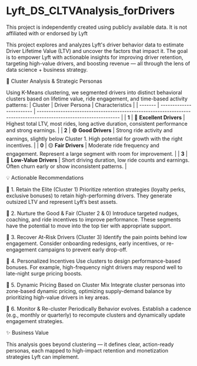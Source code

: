 # Lyft_DS_CLTVAnalysis_forDrivers
This project is independently created using publicly available data. It is not affiliated with or endorsed by Lyft

This project explores and analyzes Lyft's driver behavior data to estimate Driver Lifetime Value (LTV) and uncover the factors that impact it. The goal is to empower Lyft with actionable insights for improving driver retention, targeting high-value drivers, and boosting revenue — all through the lens of data science + business strategy.

🧠 Cluster Analysis & Strategic Personas

Using K-Means clustering, we segmented drivers into distinct behavioral clusters based on lifetime value, ride engagement, and time-based activity patterns:
| Cluster | Driver Persona           | Characteristics                                                                                                   |
| ------- | ------------------------ | ----------------------------------------------------------------------------------------------------------------- |
| **1**   | 💎 **Excellent Drivers** | Highest total LTV, most rides, long active duration, consistent performance and strong earnings.                  |
| **2**   | 🟢 **Good Drivers**      | Strong ride activity and earnings, slightly below Cluster 1. High potential for growth with the right incentives. |
| **0**   | 🟡 **Fair Drivers**      | Moderate ride frequency and engagement. Represent a large segment with room for improvement.                      |
| **3**   | 🔴 **Low-Value Drivers** | Short driving duration, low ride counts and earnings. Often churn early or show inconsistent patterns.            |

💡 Actionable Recommendations

📍 1. Retain the Elite (Cluster 1)
Prioritize retention strategies (loyalty perks, exclusive bonuses) to retain high-performing drivers. They generate outsized LTV and represent Lyft’s best assets.

📍 2. Nurture the Good & Fair (Cluster 2 & 0)
Introduce targeted nudges, coaching, and ride incentives to improve performance. These segments have the potential to move into the top tier with appropriate support.

📍 3. Recover At-Risk Drivers (Cluster 3)
Identify the pain points behind low engagement. Consider onboarding redesigns, early incentives, or re-engagement campaigns to prevent early drop-off.

📍 4. Personalized Incentives
Use clusters to design performance-based bonuses. For example, high-frequency night drivers may respond well to late-night surge pricing boosts.

📍 5. Dynamic Pricing Based on Cluster Mix
Integrate cluster personas into zone-based dynamic pricing, optimizing supply-demand balance by prioritizing high-value drivers in key areas.

📍 6. Monitor & Re-cluster Periodically
Behavior evolves. Establish a cadence (e.g., monthly or quarterly) to recompute clusters and dynamically update engagement strategies.

✨ Business Value

This analysis goes beyond clustering — it defines clear, action-ready personas, each mapped to high-impact retention and monetization strategies Lyft can implement.
